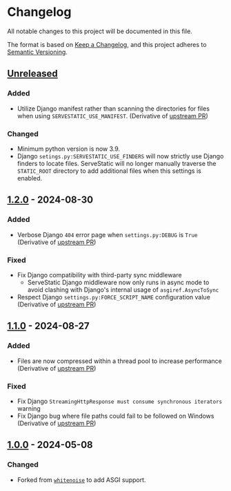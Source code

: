 # Changelog

All notable changes to this project will be documented in this file.

<!--attr-start-->

The format is based on [Keep a Changelog](https://keepachangelog.com/en/1.0.0/), and this project adheres to [Semantic Versioning](https://semver.org/spec/v2.0.0.html).

<!--attr-end-->

<!--
Using the following categories, list your changes in this order:

### Added
-   for new features.

### Changed
-   for changes in existing functionality.

### Deprecated
-   for soon-to-be removed features.

### Removed
-   for removed features.

### Fixed
-   for bug fixes.

### Security
-   for vulnerability fixes.
 -->

<!--changelog-start-->

## [Unreleased](https://github.com/Archmonger/ServeStatic/compare/1.2.0...HEAD)

### Added

-   Utilize Django manifest rather than scanning the directories for files when using `SERVESTATIC_USE_MANIFEST`. (Derivative of [upstream PR](https://github.com/evansd/whitenoise/pull/275))

### Changed

-   Minimum python version is now 3.9.
-   Django `setings.py:SERVESTATIC_USE_FINDERS` will now strictly use Django finders to locate files. ServeStatic will no longer manually traverse the `STATIC_ROOT` directory to add additional files when this settings is enabled.

## [1.2.0](https://github.com/Archmonger/ServeStatic/compare/1.1.0...1.2.0) - 2024-08-30

### Added

-   Verbose Django `404` error page when `settings.py:DEBUG` is `True` (Derivative of [upstream PR](https://github.com/evansd/whitenoise/pull/366))

### Fixed

-   Fix Django compatibility with third-party sync middleware
    -   ServeStatic Django middleware now only runs in async mode to avoid clashing with Django's internal usage of `asgiref.AsyncToSync`
-   Respect Django `settings.py:FORCE_SCRIPT_NAME` configuration value (Derivative of [upstream PR](https://github.com/evansd/whitenoise/pull/486))

## [1.1.0](https://github.com/Archmonger/ServeStatic/compare/1.0.0...1.1.0) - 2024-08-27

### Added

-   Files are now compressed within a thread pool to increase performance (Derivative of [upstream PR](https://github.com/evansd/whitenoise/pull/484))

### Fixed

-   Fix Django `StreamingHttpResponse must consume synchronous iterators` warning
-   Fix Django bug where file paths could fail to be followed on Windows (Derivative of [upstream PR](https://github.com/evansd/whitenoise/pull/474))

## [1.0.0](https://github.com/Archmonger/ServeStatic/releases/tag/1.0.0) - 2024-05-08

### Changed

-   Forked from [`whitenoise`](https://github.com/evansd/whitenoise) to add ASGI support.
